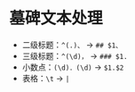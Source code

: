 # 墓碑文本处理

- 二级标题：`^(.)、` -> `## $1、`
- 三级标题：`^(\d)，` -> `### $1. `
- 小数点：`(\d)．(\d)` -> `$1.$2`
- 表格：`\t` -> ` | `
